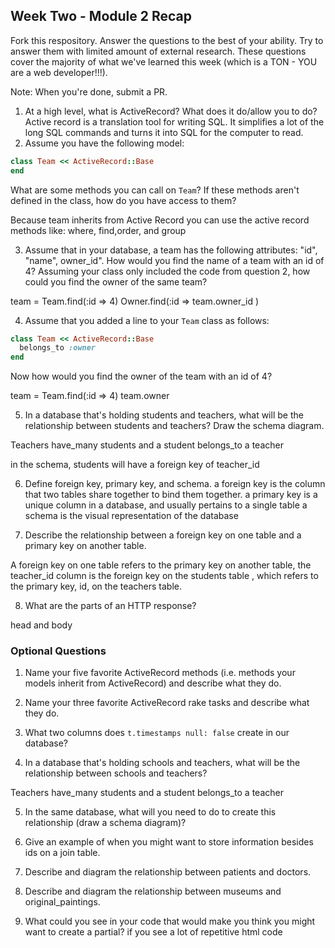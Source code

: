 ## Week Two - Module 2 Recap

Fork this respository. Answer the questions to the best of your ability. Try to answer them with limited amount of external research. These questions cover the majority of what we've learned this week (which is a TON - YOU are a web developer!!!).

Note: When you're done, submit a PR.

1. At a high level, what is ActiveRecord? What does it do/allow you to do?
  Active record is a translation tool for writing SQL. It simplifies a lot of the long SQL commands and turns it into SQL for the computer to read.
2. Assume you have the following model:

```ruby
class Team << ActiveRecord::Base
end
```

What are some methods you can call on `Team`? If these methods aren't defined in the class, how do you have access to them?

Because team inherits from Active Record you can use the active record methods like:
 where, find,order, and group

3. Assume that in your database, a team has the following attributes: "id", "name", owner_id". How would you find the name of a team with an id of 4? Assuming your class only included the code from question 2, how could you find the owner of the same team?

team = Team.find(:id => 4)
Owner.find(:id => team.owner_id )

4. Assume that you added a line to your `Team` class as follows:

```ruby
class Team << ActiveRecord::Base
  belongs_to :owner
end
```

Now how would you find the owner of the team with an id of 4?

team = Team.find(:id => 4)
team.owner

5. In a database that's holding students and teachers, what will be the relationship between students and teachers? Draw the schema diagram.

Teachers have_many students
and a student belongs_to a teacher

in the schema, students will have a foreign key of teacher_id

6. Define foreign key, primary key, and schema.
a foreign key is the column that  two tables share together to bind them together.
a primary key is a unique column in a database, and usually pertains to a single table
 a schema is the visual representation of the database

7. Describe the relationship between a foreign key on one table and a primary key on another table.

A foreign key on one table refers to the primary key on another table, the teacher_id column is the foreign key on the students table , which refers to the primary key, id, on the teachers table.

8. What are the parts of an HTTP response?

head and body


### Optional Questions

1. Name your five favorite ActiveRecord methods (i.e. methods your models inherit from ActiveRecord) and describe what they do.

2. Name your three favorite ActiveRecord rake tasks and describe what they do.
3. What two columns does `t.timestamps null: false` create in our database?
4. In a database that's holding schools and teachers, what will be the relationship between schools and teachers?

Teachers have_many students
and a student belongs_to a teacher

5. In the same database, what will you need to do to create this relationship (draw a schema diagram)?


6. Give an example of when you might want to store information besides ids on a join table.

7. Describe and diagram the relationship between patients and doctors.

8. Describe and diagram the relationship between museums and original_paintings.

9. What could you see in your code that would make you think you might want to create a partial?
if you see a lot of repetitive html code

